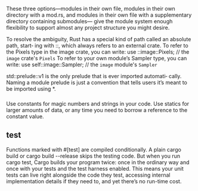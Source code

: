 These three options—modules in their own file, 
modules in their own directory with a mod.rs, 
and modules in their own file with a supplementary directory containing submodules—
give the module system enough flexibility to support almost any project structure you might desire.


To resolve the ambiguity, Rust has a special kind of path called an absolute path, start‐ ing with ::, which always refers to an external crate. To refer to the Pixels type in the image crate, you can write:
use ::image::Pixels; // the `image` crate's `Pixels` 
To refer to your own module’s Sampler type, you can write:
use self::image::Sampler; // the `image` module's `Sampler`

std::prelude::v1 is the only prelude that is ever imported automati‐ cally. Naming a module prelude is just a convention that tells users it’s meant to be imported using *.


### 
Use constants for magic numbers and strings in your code. Use statics for larger amounts of data, or any time you need to borrow a reference to the constant value.


## test

Functions marked with #[test] are compiled conditionally.
A plain cargo build or cargo build --release skips the testing code. But when you run cargo test, 
Cargo builds your program twice: once in the ordinary way and once with your tests and the test harness enabled.
This means your unit tests can live right alongside the code they test, accessing internal implementation details if they need to, and yet there’s no run-time cost.